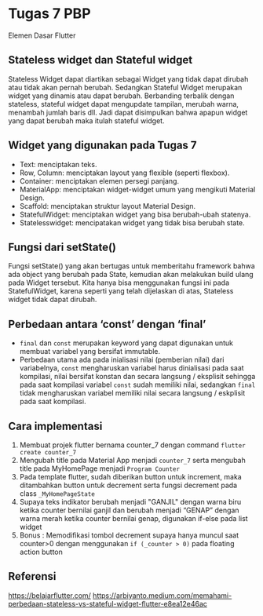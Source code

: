 # Tugas 7 PBP

Elemen Dasar Flutter

## Stateless widget dan Stateful widget

Stateless Widget dapat diartikan sebagai Widget yang tidak dapat dirubah atau tidak akan pernah berubah. Sedangkan Stateful Widget merupakan widget yang dinamis atau dapat berubah. Berbanding terbalik dengan stateless, stateful widget dapat mengupdate tampilan, merubah warna, menambah jumlah baris dll. Jadi dapat disimpulkan bahwa apapun widget yang dapat berubah maka itulah stateful widget.

## Widget yang digunakan pada Tugas 7
* Text: menciptakan teks.
* Row, Column: menciptakan layout yang flexible (seperti flexbox).
* Container: menciptakan elemen persegi panjang.
* MaterialApp: menciptakan widget-widget umum yang mengikuti Material Design.
* Scaffold: menciptakan struktur layout Material Design.
* StatefulWidget: menciptakan widget yang bisa berubah-ubah statenya.
* Statelesswidget: mencipatakan widget yang tidak bisa berubah state.

## Fungsi dari setState()
Fungsi setState() yang akan bertugas untuk memberitahu framework bahwa ada object yang berubah pada State, kemudian akan melakukan build ulang pada Widget tersebut. Kita hanya bisa menggunakan fungsi ini pada StatefulWidget, karena seperti yang telah dijelaskan di atas, Stateless widget tidak dapat dirubah.

## Perbedaan antara ‘const’ dengan ‘final’
* `final` dan `const` merupakan keyword yang dapat digunakan untuk membuat variabel yang bersifat immutable.
* Perbedaan utama ada pada inialisasi nilai (pemberian nilai) dari variabelnya, `const` mengharuskan variabel harus dinialisasi pada saat kompilasi, nilai bersifat konstan dan secara langsung / eksplisit sehingga pada saat kompilasi variabel `const` sudah memiliki nilai, sedangkan `final` tidak mengharuskan variabel memiliki nilai secara langsung / eskplisit pada saat kompilasi.

## Cara implementasi
1. Membuat projek flutter bernama counter_7 dengan command `flutter create counter_7`
2. Mengubah title pada Material App menjadi `counter_7` serta mengubah title pada MyHomePage menjadi `Program Counter`
3. Pada template flutter, sudah diberikan button untuk increment, maka ditambahkan button untuk decrement serta fungsi decrement pada class `_MyHomePageState`
4. Supaya teks indikator berubah menjadi "GANJIL" dengan warna biru ketika counter bernilai ganjil dan berubah menjadi “GENAP” dengan warna merah ketika counter bernilai genap, digunakan if-else pada list widget
5. Bonus : Memodifikasi tombol decrement supaya hanya muncul saat counter>0 dengan menggunakan `if (_counter > 0)` pada floating action button 

## Referensi
https://belajarflutter.com/
https://arbiyanto.medium.com/memahami-perbedaan-stateless-vs-stateful-widget-flutter-e8ea12e46ac
